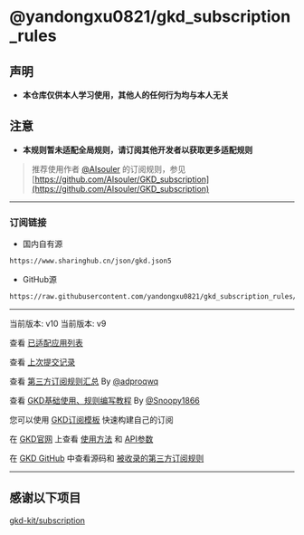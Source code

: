 # @yandongxu0821/gkd_subscription_rules

## 声明

- **本仓库仅供本人学习使用，其他人的任何行为均与本人无关**

## 注意

- **本规则暂未适配全局规则，请订阅其他开发者以获取更多适配规则**

> 推荐使用作者 [@AIsouler](https://github.com/AIsouler) 的订阅规则，参见[https://github.com/AIsouler/GKD_subscription](https://github.com/AIsouler/GKD_subscription)

---

### 订阅链接

- 国内自有源

```txt
https://www.sharinghub.cn/json/gkd.json5

```

- GitHub源

```txt
https://raw.githubusercontent.com/yandongxu0821/gkd_subscription_rules/main/dist/gkd.json5

```

---

当前版本: v10
当前版本: v9

查看 [已适配应用列表](./dist/README.md)

查看 [上次提交记录](./dist/CHANGELOG.md)

查看 [第三方订阅规则汇总](https://github.com/Adpro-Team/GKD_THS_List) By [@adproqwq](https://github.com/adproqwq)

查看 [GKD基础使用、规则编写教程](https://github.com/Snoopy1866/blogs/tree/main/software/gkd) By [@Snoopy1866](https://github.com/Snoopy1866)

您可以使用 [GKD订阅模板](https://github.com/gkd-kit/subscription-template) 快速构建自己的订阅

在 [GKD官网](https://gkd.li/) 上查看 [使用方法](https://gkd.li/guide/) 和 [API参数](https://gkd.li/api/)

在 [GKD GitHub](https://github.com/gkd-kit/gkd) 中查看源码和 [被收录的第三方订阅规则](https://github.com/topics/gkd-subscription)

---

## 感谢以下项目

[gkd-kit/subscription](https://github.com/gkd-kit/subscription)
